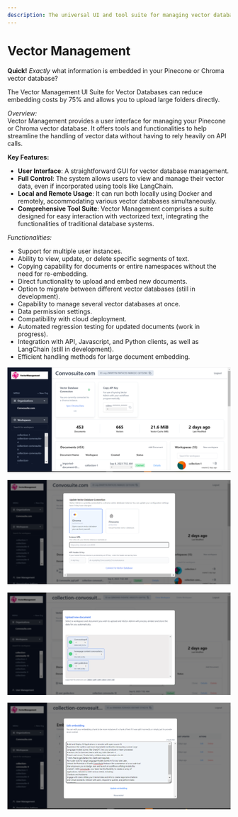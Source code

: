 ```yaml
---
description: The universal UI and tool suite for managing vector databases at scale.
---
```


# Vector Management

**Quick!** _Exactly_ what information is embedded in your Pinecone or Chroma vector database?&#x20;

The Vector Management UI Suite for Vector Databases can reduce embedding costs by 75% and allows you to upload large folders directly.&#x20;

_Overview:_\
Vector Management provides a user interface for managing your Pinecone or Chroma vector database. It offers tools and functionalities to help streamline the handling of vector data without having to rely heavily on API calls.



**Key Features:**

* **User Interface**: A straightforward GUI for vector database management.
* **Full Control**: The system allows users to view and manage their vector data, even if incorporated using tools like LangChain.
* **Local and Remote Usage**: It can run both locally using Docker and remotely, accommodating various vector databases simultaneously.
* **Comprehensive Tool Suite**: Vector Management comprises a suite designed for easy interaction with vectorized text, integrating the functionalities of traditional database systems.

_Functionalities:_

* Support for multiple user instances.
* Ability to view, update, or delete specific segments of text.
* Copying capability for documents or entire namespaces without the need for re-embedding.
* Direct functionality to upload and embed new documents.
* Option to migrate between different vector databases (still in development).
* Capability to manage several vector databases at once.
* Data permission settings.
* Compatibility with cloud deployment.
* Automated regression testing for updated documents (work in progress).
* Integration with API, Javascript, and Python clients, as well as LangChain (still in development).
* Efficient handling methods for large document embedding.

![](<.gitbook/assets/image (6).png>)

![](<.gitbook/assets/image (8).png>)

![](<.gitbook/assets/image (12).png>)

![](.gitbook/assets/image.png)
